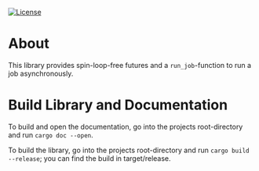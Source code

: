 [![License](https://img.shields.io/badge/License-BSD%202--Clause-blue.svg)](https://opensource.org/licenses/BSD-2-Clause)

# About
This library provides spin-loop-free futures and a `run_job`-function to run a job asynchronously.
 
# Build Library and Documentation
To build and open the documentation, go into the projects root-directory and run `cargo doc --open`.

To build the library, go into the projects root-directory and run `cargo build --release`; you can find the build in
target/release.